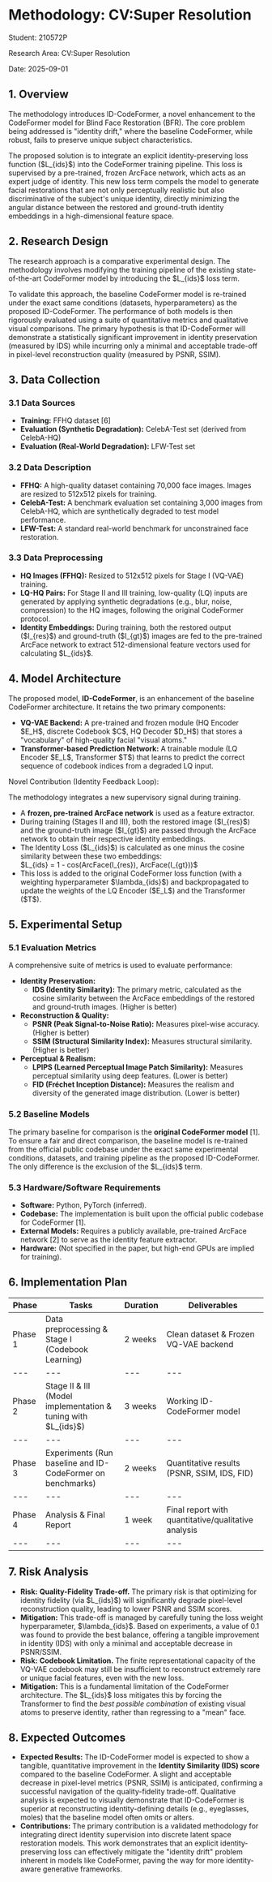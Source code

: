 # Methodology: CV:Super Resolution

Student: 210572P

Research Area: CV:Super Resolution

Date: 2025-09-01

## 1\. Overview

The methodology introduces ID-CodeFormer, a novel enhancement to the CodeFormer model for Blind Face Restoration (BFR). The core problem being addressed is "identity drift," where the baseline CodeFormer, while robust, fails to preserve unique subject characteristics.

The proposed solution is to integrate an explicit identity-preserving loss function (\$L_{ids}\$) into the CodeFormer training pipeline. This loss is supervised by a pre-trained, frozen ArcFace network, which acts as an expert judge of identity. This new loss term compels the model to generate facial restorations that are not only perceptually realistic but also discriminative of the subject's unique identity, directly minimizing the angular distance between the restored and ground-truth identity embeddings in a high-dimensional feature space.

## 2\. Research Design

The research approach is a comparative experimental design. The methodology involves modifying the training pipeline of the existing state-of-the-art CodeFormer model by introducing the \$L_{ids}\$ loss term.

To validate this approach, the baseline CodeFormer model is re-trained under the exact same conditions (datasets, hyperparameters) as the proposed ID-CodeFormer. The performance of both models is then rigorously evaluated using a suite of quantitative metrics and qualitative visual comparisons. The primary hypothesis is that ID-CodeFormer will demonstrate a statistically significant improvement in identity preservation (measured by IDS) while incurring only a minimal and acceptable trade-off in pixel-level reconstruction quality (measured by PSNR, SSIM).

## 3\. Data Collection

### 3.1 Data Sources

- **Training:** FFHQ dataset \[6\]
- **Evaluation (Synthetic Degradation):** CelebA-Test set (derived from CelebA-HQ)
- **Evaluation (Real-World Degradation):** LFW-Test set

### 3.2 Data Description

- **FFHQ:** A high-quality dataset containing 70,000 face images. Images are resized to 512x512 pixels for training.
- **CelebA-Test:** A benchmark evaluation set containing 3,000 images from CelebA-HQ, which are synthetically degraded to test model performance.
- **LFW-Test:** A standard real-world benchmark for unconstrained face restoration.

### 3.3 Data Preprocessing

- **HQ Images (FFHQ):** Resized to 512x512 pixels for Stage I (VQ-VAE) training.
- **LQ-HQ Pairs:** For Stage II and III training, low-quality (LQ) inputs are generated by applying synthetic degradations (e.g., blur, noise, compression) to the HQ images, following the original CodeFormer protocol.
- **Identity Embeddings:** During training, both the restored output (\$I_{res}\$) and ground-truth (\$I_{gt}\$) images are fed to the pre-trained ArcFace network to extract 512-dimensional feature vectors used for calculating \$L_{ids}\$.

## 4\. Model Architecture

The proposed model, **ID-CodeFormer**, is an enhancement of the baseline CodeFormer architecture. It retains the two primary components:

- **VQ-VAE Backend:** A pre-trained and frozen module (HQ Encoder \$E_H\$, discrete Codebook \$C\$, HQ Decoder \$D_H\$) that stores a "vocabulary" of high-quality facial "visual atoms."
- **Transformer-based Prediction Network:** A trainable module (LQ Encoder \$E_L\$, Transformer \$T\$) that learns to predict the correct sequence of codebook indices from a degraded LQ input.

Novel Contribution (Identity Feedback Loop):

The methodology integrates a new supervisory signal during training.

- A **frozen, pre-trained ArcFace network** is used as a feature extractor.
- During training (Stages II and III), both the restored image (\$I_{res}\$) and the ground-truth image (\$I_{gt}\$) are passed through the ArcFace network to obtain their respective identity embeddings.
- The Identity Loss (\$L_{ids}\$) is calculated as one minus the cosine similarity between these two embeddings:  
    \$L_{ids} = 1 - cos(ArcFace(I_{res}), ArcFace(I_{gt}))\$
- This loss is added to the original CodeFormer loss function (with a weighting hyperparameter \$\\lambda_{ids}\$) and backpropagated to update the weights of the LQ Encoder (\$E_L\$) and the Transformer (\$T\$).

## 5\. Experimental Setup

### 5.1 Evaluation Metrics

A comprehensive suite of metrics is used to evaluate performance:

- **Identity Preservation:**
  - **IDS (Identity Similarity):** The primary metric, calculated as the cosine similarity between the ArcFace embeddings of the restored and ground-truth images. (Higher is better)
- **Reconstruction & Quality:**
  - **PSNR (Peak Signal-to-Noise Ratio):** Measures pixel-wise accuracy. (Higher is better)
  - **SSIM (Structural Similarity Index):** Measures structural similarity. (Higher is better)
- **Perceptual & Realism:**
  - **LPIPS (Learned Perceptual Image Patch Similarity):** Measures perceptual similarity using deep features. (Lower is better)
  - **FID (Fréchet Inception Distance):** Measures the realism and diversity of the generated image distribution. (Lower is better)

### 5.2 Baseline Models

The primary baseline for comparison is the **original CodeFormer model** \[1\]. To ensure a fair and direct comparison, the baseline model is re-trained from the official public codebase under the exact same experimental conditions, datasets, and training pipeline as the proposed ID-CodeFormer. The only difference is the exclusion of the \$L_{ids}\$ term.

### 5.3 Hardware/Software Requirements

- **Software:** Python, PyTorch (inferred).
- **Codebase:** The implementation is built upon the official public codebase for CodeFormer \[1\].
- **External Models:** Requires a publicly available, pre-trained ArcFace network \[2\] to serve as the identity feature extractor.
- **Hardware:** (Not specified in the paper, but high-end GPUs are implied for training).

## 6\. Implementation Plan

| **Phase** | **Tasks** | **Duration** | **Deliverables** |
| --- | --- | --- | --- |
| Phase 1 | Data preprocessing & Stage I (Codebook Learning) | 2 weeks | Clean dataset & Frozen VQ-VAE backend |
| --- | --- | --- | --- |
| Phase 2 | Stage II & III (Model implementation & tuning with \$L_{ids}\$) | 3 weeks | Working ID-CodeFormer model |
| --- | --- | --- | --- |
| Phase 3 | Experiments (Run baseline and ID-CodeFormer on benchmarks) | 2 weeks | Quantitative results (PSNR, SSIM, IDS, FID) |
| --- | --- | --- | --- |
| Phase 4 | Analysis & Final Report | 1 week | Final report with quantitative/qualitative analysis |
| --- | --- | --- | --- |

## 7\. Risk Analysis

- **Risk:** **Quality-Fidelity Trade-off.** The primary risk is that optimizing for identity fidelity (via \$L_{ids}\$) will significantly degrade pixel-level reconstruction quality, leading to lower PSNR and SSIM scores.
- **Mitigation:** This trade-off is managed by carefully tuning the loss weight hyperparameter, \$\\lambda_{ids}\$. Based on experiments, a value of 0.1 was found to provide the best balance, offering a tangible improvement in identity (IDS) with only a minimal and acceptable decrease in PSNR/SSIM.
- **Risk:** **Codebook Limitation.** The finite representational capacity of the VQ-VAE codebook may still be insufficient to reconstruct extremely rare or unique facial features, even with the new loss.
- **Mitigation:** This is a fundamental limitation of the CodeFormer architecture. The \$L_{ids}\$ loss mitigates this by forcing the Transformer to find the _best possible combination_ of existing visual atoms to preserve identity, rather than regressing to a "mean" face.

## 8\. Expected Outcomes

- **Expected Results:** The ID-CodeFormer model is expected to show a tangible, quantitative improvement in the **Identity Similarity (IDS) score** compared to the baseline CodeFormer. A slight and acceptable decrease in pixel-level metrics (PSNR, SSIM) is anticipated, confirming a successful navigation of the quality-fidelity trade-off. Qualitative analysis is expected to visually demonstrate that ID-CodeFormer is superior at reconstructing identity-defining details (e.g., eyeglasses, moles) that the baseline model often omits or alters.
- **Contributions:** The primary contribution is a validated methodology for integrating direct identity supervision into discrete latent space restoration models. This work demonstrates that an explicit identity-preserving loss can effectively mitigate the "identity drift" problem inherent in models like CodeFormer, paving the way for more identity-aware generative frameworks.